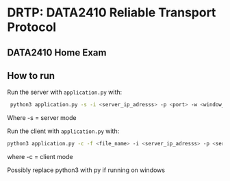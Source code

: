 # DRTP: DATA2410 Reliable Transport Protocol
## DATA2410 Home Exam

## How to run
Run the server with `application.py` with:
```sh
 python3 application.py -s -i <server_ip_adresss> -p <port> -w <window_size> -d <discard_packet>
```
Where -s = server mode

Run the client with `application.py` with:
```sh
python3 application.py -c -f <file_name> -i <server_ip_adresss> -p <server_port> -w <window_size>
```
where -c = client mode

Possibly replace python3 with py if running on windows